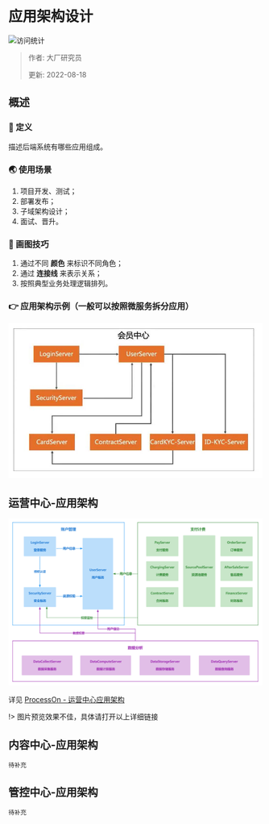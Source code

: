 # 应用架构设计

![访问统计](https://visitor-badge.glitch.me/badge?page_id=senlypan.cloudgaming.03-application-architecture-diagram&left_color=blue&right_color=red)

> 作者: 大厂研究员
>
> 更新: 2022-08-18

## 概述

### 📖 定义

描述后端系统有哪些应用组成。

### 🌏 使用场景

1. 项目开发、测试；
2. 部署发布；
3. 子域架构设计；
4. 面试、晋升。

### 🎨 画图技巧

1. 通过不同 **颜色** 来标识不同角色；
2. 通过 **连接线** 来表示关系；
3. 按照典型业务处理逻辑排列。

### 👉 应用架构示例（一般可以按照微服务拆分应用）

![](../_media/image/03-application-architecture-diagram/demo-001.jpg)

## 运营中心-应用架构


![](../_media/image/03-application-architecture-diagram/application-architecture-diagram-001.jpg)


详见 [ProcessOn - 运营中心应用架构](https://www.processon.com/view/link/62fe59101efad47d124118d1)

!> 图片预览效果不佳，具体请打开以上详细链接

## 内容中心-应用架构

`待补充`

## 管控中心-应用架构

`待补充`